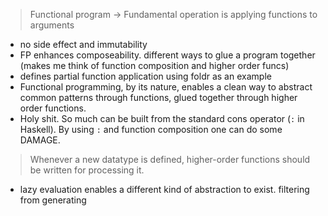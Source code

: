 > Functional program -> Fundamental operation is applying functions to arguments
- no side effect and immutability
- FP enhances composeability. different ways to glue a program together (makes me think of function composition and higher order funcs)
- defines partial function application using foldr as an example
- Functional programming, by its nature, enables a clean way to abstract common patterns through functions, glued together through higher order functions.
- Holy shit. So much can be built from the standard cons operator (`:` in Haskell). By using `:` and function composition one can do some DAMAGE.
> Whenever a new datatype is defined, higher-order functions should be written for processing it.
- lazy evaluation enables a different kind of abstraction to exist. filtering from generating

